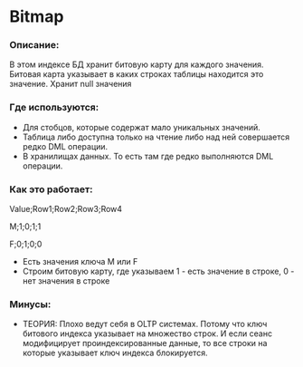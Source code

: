 # Bitmap

### Описание: 	
В этом индексе БД хранит битовую карту для каждого значения. Битовая карта указывает в каких строках таблицы находится это значение. Хранит null значения

### Где используются:
  - Для стобцов, которые содержат мало уникальных значений.
  - Таблица либо доступна только на чтение либо над ней совершается редко DML операции.
  - В хранилищах данных. То есть там где редко выполняются DML операции.

### Как это работает:
Value;Row1;Row2;Row3;Row4

M;1;0;1;1

F;0;1;0;0
  
  - Есть значения ключа M или F
  - Строим битовую карту, где указываем 1 - есть значение в строке, 0 - нет значения в строке
 
### Минусы: 
  - ТЕОРИЯ: Плохо ведут себя в OLTP системах. Потому что ключ битового индекса указывает на множество строк. И если сеанс модифицирует проиндексированные данные, то все строки на которые указывает ключ индекса блокируется.
